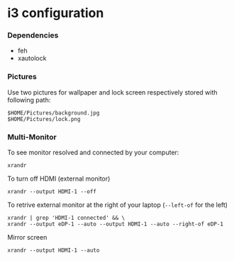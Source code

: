 # i3 configuration

### Dependencies
* feh
* xautolock

### Pictures

Use two pictures for wallpaper and lock screen respectively stored with following path:

```
$HOME/Pictures/background.jpg
$HOME/Pictures/lock.png
```

### Multi-Monitor

To see monitor resolved and connected by your computer:
```
xrandr
```

To turn off HDMI (external monitor)

```
xrandr --output HDMI-1 --off
```

To retrive external monitor at the right of your laptop (`--left-of` for the left)

```
xrandr | grep 'HDMI-1 connected' && \
xrandr --output eDP-1 --auto --output HDMI-1 --auto --right-of eDP-1
```

Mirror screen
```
xrandr --output HDMI-1 --auto
```
